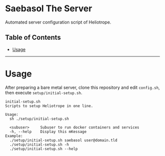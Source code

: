 # Saebasol The Server

Automated server configuration script of Heliotrope.

## Table of Contents

- [Usage](#usage)

----

# Usage

After preparing a bare metal server, clone this repository and edit `config.sh`, then execute `setup/initial-setup.sh`.

```
initial-setup.sh
Scripts to setup Heliotrope in one line.

Usage:
  sh ./setup/initial-setup.sh

  <subuser>     Subuser to run docker containers and services
  -h, --help    Display this mKessage
Example:
  ./setup/initial-setup.sh saebasol user@domain.tld
  ./setup/initial-setup.sh -h
  ./setup/initial-setup.sh --help
```
